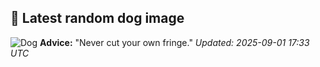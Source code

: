 ## 🐶 Latest random dog image
![Dog](https://images.dog.ceo/breeds/collie-border/n02106166_1842.jpg)
**Advice:** "Never cut your own fringe."
*Updated: 2025-09-01 17:33 UTC*
